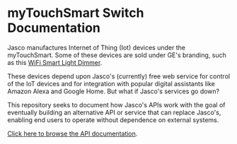 # myTouchSmart Switch Documentation

Jasco manufactures Internet of Thing (Iot) devices under the myTouchSmart. Some of these devices are sold under GE's branding, such as this [WiFi Smart Light Dimmer](https://www.amazon.com/myTouchSmart-40794-Assistant-Neutral-Required/dp/B07SZHD9GF?th=1).

These devices depend upon Jasco's (currently) free web service for control of the IoT devices and for integration with popular digital assistants like Amazon Alexa and Google Home. But what if Jasco's services go down?

This repository seeks to document how Jasco's APIs work with the goal of eventually building an alternative API or service that can replace Jasco's, enabling end users to operate without dependence on external systems.

[Click here to browse the API documentation](https://ericlauber.github.io/myTouchSmart-Switch-Documentation/).